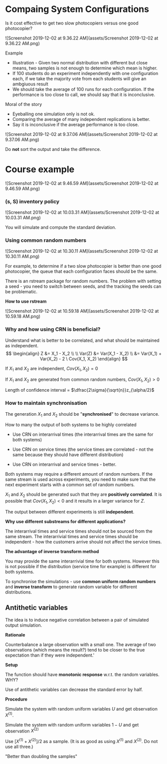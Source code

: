 # Compaing System Configurations

Is it cost effective to get two slow photocopiers versus one good photocopier?

![Screenshot 2019-12-02 at 9.36.22 AM](assets/Screenshot 2019-12-02 at 9.36.22 AM.png)

Example

- Illustration - Given two normal distribution with different but close means, two samples is not enough to determine which mean is higher.
- If 100 students do an experiment independently with one configuration each,  if we take the majority vote from each students will give an ambgiuous result
- We should take the average of 100 runs for each configuration. If the performance is too close to call, we should say that it is inconclusive.



Moral of the story

- Eyeballing one simulation only is not ok.
- Comparing the average of many independent replications is better.
- Say it is inconclusive if the average performance is too close.



![Screenshot 2019-12-02 at 9.37.06 AM](assets/Screenshot 2019-12-02 at 9.37.06 AM.png)



Do **not** sort the output and take the difference.







# Course example



![Screenshot 2019-12-02 at 9.46.59 AM](assets/Screenshot 2019-12-02 at 9.46.59 AM.png)



### (s, S) inventory policy

![Screenshot 2019-12-02 at 10.03.31 AM](assets/Screenshot 2019-12-02 at 10.03.31 AM.png)

You will simulate and compute the standard deviation.



### Using common random numbers

![Screenshot 2019-12-02 at 10.30.11 AM](assets/Screenshot 2019-12-02 at 10.30.11 AM.png)

For example, to determine if a two slow photocopier is better than one good photocopier, the queue that each configuration faces should be the same.

There is an rstream package for random numbers. The problem with setting a seed - you need to switch between seeds, and the tracking the seeds can be problematic.



**How to use rstream**

![Screenshot 2019-12-02 at 10.59.18 AM](assets/Screenshot 2019-12-02 at 10.59.18 AM.png)





### Why and how using CRN is beneficial?

Understand what is better to be correlated, and what should be maintained as independent.
$$
\begin{align}
Z &= X_1 - X_2 \\
\\
Var(Z) &= Var(X_1 - X_2) \\
&= Var(X_1) + Var(X_2) - 2 \ Cov(X_1, X_2)
\end{align}
$$

If $X_1$ and $X_2$ are independent, $Cov(X_1, X_2) = 0$

If $X_1$ and $X_2$ are generated from common random numbers, $Cov(X_1, X_2)>0$

Length of confidence interval = $\dfrac{2\sigma}{\sqrt{n}}z_{\alpha/2}$



### How to maintain synchronisation

The generation $X_1$ and $X_2$ should be "**synchronised**" to decrease variance.

How to many the output of both systems to be highly correlated

- Use CRN on interarrival times (the interarrival times are the same for both systems)

- Use CRN on service times (the service times are correlated - not the same because they should have different distribution)

- Use CRN on interarrival and service times - better.



Both systems may require a different amount of random numbers. If the same stream is used across experiments, you need to make sure that the next experiment starts with a common set of random numbers.



$X_1$ and $X_2$ should be generated such that they are **positively correlated**. It is possible that $Cov(X_1, X_2)<0$ and it results in a larger variance for $Z$. 



The output between different experiments is still **independent**.



**Why use different substreams for different applications?**

The interarrival times and service times should not be sourced from the same stream. The interarrivial times and service times should be independent - how the customers arrive should not affect the service times.





**The advantage of inverse transform method**

You may provide the same interarrivial time for both systems. However this is not possible if the distribution (service time for example) is different for both systems.

To synchronise the simulations - use **common uniform random numbers** and **inverse transform** to generate random variable for different distributions. 



## Antithetic variables

The idea is to induce negative correlation between a pair of simulated output simulation.

**Rationale**

Counterbalance a large observation with a small one. The average of two observations (which means the result?) tend to be closer to the true expectation than if they were independent.'

**Setup**

The function should have **monotonic response** w.r.t. the random variables. WHY?

Use of antithetic variables can decrease the standard error by half.

**Procedure**

Simulate the system with random uniform variables $U$ and get observation $X^{(1)}$.

Simulate the system with random uniform variables $1-U$ and get observation $X^{(2)}$

Use $[X^{(1)} + X^{(2)}]/2$ as a sample. (It is as good as using $X^{(1)}$ and $X^{(2)}$. Do not use all three.)

"Better than doubling the samples"

